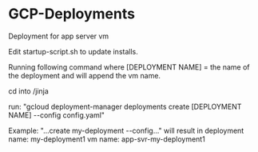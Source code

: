 # GCP-Deployments

Deployment for app server vm

Edit startup-script.sh to update installs.


Running following command where [DEPLOYMENT NAME] = the name of the deployment and will append the vm name.

cd into /jinja

run:
"gcloud deployment-manager deployments create [DEPLOYMENT NAME] --config config.yaml"


Example: "...create my-deployment --config..." will result in
    deployment name:    my-deployment1
    vm name:            app-svr-my-deployment1
